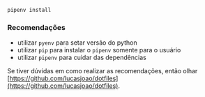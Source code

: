 `pipenv install`

### Recomendações

- utilizar `pyenv` para setar versão do python
- utilizar `pip` para instalar o `pipenv` somente para o usuário
- utilizar `pipenv` para cuidar das dependências

Se tiver dúvidas em como realizar as recomendações, então olhar [https://github.com/lucasjoao/dotfiles](https://github.com/lucasjoao/dotfiles).
